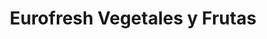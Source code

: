 ---
title: "Eurofresh Vegetales y Frutas"
url: /malaga/eurofresh-vegetales-y-frutas/
shop: frutería
---